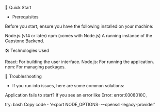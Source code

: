 🚀 Quick Start

- Prerequisites

Before you start, ensure you have the following installed on your machine:

Node.js (v14 or later) npm (comes with Node.js) A running instance of the Capstone Backend.

🛠 Technologies Used

React: For building the user interface. Node.js: For running the application. npm: For managing packages.

🐛 Troubleshooting

- If you run into issues, here are some common solutions:

Application fails to start? If you see an error like Error: error:0308010C,

try: bash Copy code - 'export NODE_OPTIONS=--openssl-legacy-provider'
